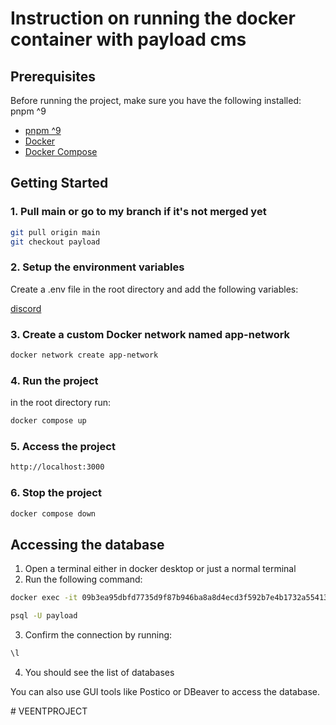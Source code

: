 # Instruction on running the docker container with payload cms


## Prerequisites
Before running the project, make sure you have the following installed:
pnpm ^9

- [pnpm ^9](https://pnpm.io/)
- [Docker](https://www.docker.com/get-started)
- [Docker Compose](https://docs.docker.com/compose/install/)

## Getting Started

### 1. Pull main or go to my branch if it's not merged yet

```bash
git pull origin main
git checkout payload
```

### 2. Setup the environment variables

Create a .env file in the root directory and add the following variables:

[discord](https://discord.com/channels/1326408878199406623/1333044401580015740/1353543951562313922)

### 3. Create a custom Docker network named app-network

```bash
docker network create app-network
```

### 4. Run the project

in the root directory run:

```bash
docker compose up
```

### 5. Access the project

```bash
http://localhost:3000
```

### 6. Stop the project

```bash
docker compose down
```


## Accessing the database

1. Open a terminal either in docker desktop or just a normal terminal
2. Run the following command:
```bash
docker exec -it 09b3ea95dbfd7735d9f87b946ba8a8d4ecd3f592b7e4b1732a554132c3d8df17 bash

psql -U payload
```
3. Confirm the connection by running:
```bash
\l
```
4. You should see the list of databases

You can also use GUI tools like Postico or DBeaver to access the database.
    

#   V E E N T P R O J E C T  
 